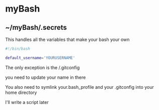 myBash
======

## ~/myBash/.secrets

This handles all the variables that make your bash your own

``` Bash
#!/bin/bash

default_username='YOURUSERNAME'

```

The only exception is the /.gitconfig

you need to update your name in there


You also need to symlink your.bash_profile
and your .gitconfig into your home directory

I'll write a script later

